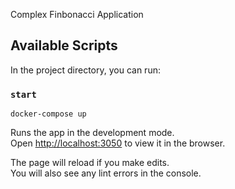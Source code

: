 Complex Finbonacci Application

## Available Scripts

In the project directory, you can run:

### `start`

```
docker-compose up
```

Runs the app in the development mode.<br>
Open [http://localhost:3050](http://localhost:3050) to view it in the browser.

The page will reload if you make edits.<br>
You will also see any lint errors in the console.
